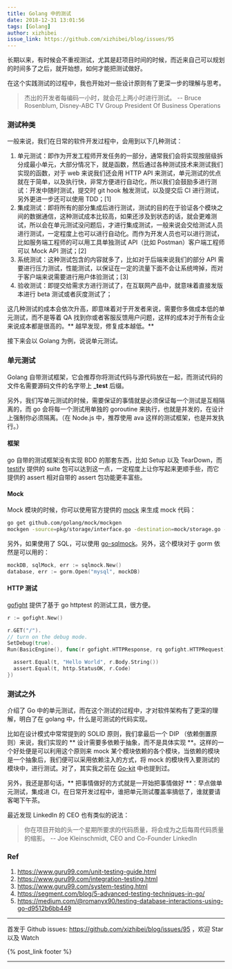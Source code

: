 ```yaml
---
title: Golang 中的测试
date: 2018-12-31 13:01:56
tags: [Golang]
author: xizhibei
issue_link: https://github.com/xizhibei/blog/issues/95
---
```

<!-- en_title: testing-in-golang -->

长期以来，有时候会不重视测试，尤其是赶项目时间的时候，而近来自己可以规划的时间多了之后，就开始想，如何才能把测试做好。

在这个实践测试的过程中，我也开始对一些设计原则有了更深一步的理解与思考。

> 杰出的开发者每编码一小时，就会花上两小时进行测试。 -- Bruce Rosenblum, Disney-ABC TV Group President Of Business Operations

<!-- more -->

### 测试种类
一般来说，我们在日常的软件开发过程中，会用到以下几种测试：

1. 单元测试：即作为开发工程师开发任务的一部分，通常我们会将实现按层级拆分成最小单元，大部分情况下，就是函数，然后通过各种测试技术来测试我们实现的函数，对于 web 来说我们还会用 HTTP API 来测试，单元测试的优点就在于简单，以及执行快，非常方便进行自动化，所以我们会鼓励多进行测试：开发中随时测试，提交时 git hook 触发测试，以及提交后 CI 进行测试，另外更进一步还可以使用 TDD；[1]
2. 集成测试：即将所有的部分集成后进行测试，测试的目的在于验证各个模块之间的数据通信，这种测试成本比较高，如果还涉及到状态的话，就会更难测试，所以会在单元测试没问题后，才进行集成测试，一般来说会交给测试人员进行测试，一定程度上也可以进行自动化。而作为开发人员也可以进行测试，比如服务端工程师的可以用工具单独测试 API（比如 Postman）客户端工程师可以 Mock API 测试；[2]
3. 系统测试：这种测试包含的内容就多了，比如对于后端来说我们的部分 API 需要进行压力测试，性能测试，以保证在一定的流量下面不会让系统垮掉，而对于客户端来说需要进行用户体验测试；[3]
4. 验收测试：即提交给需求方进行测试了，在互联网产品中，就意味着直接发版本进行 beta 测试或者灰度测试了；

这几种测试的成本会依次升高，即意味着对于开发者来说，需要你多做成本低的单元测试，而不是等着 QA 找到你或者客服反馈用户问题，这样的成本对于所有企业来说成本都是很高的。** 越早发现，修复成本越低。**

接下来会以 Golang 为例，说说单元测试。

### 单元测试
Golang 自带测试框架，它会推荐你将测试代码与源代码放在一起，而测试代码的文件名需要源码文件的名字带上 **_test** 后缀。

另外，我们写单元测试的时候，需要保证的事情就是必须保证每一个测试是互相隔离的，而 go 会将每一个测试用单独的 goroutine 来执行，也就是并发的，在设计上强制你必须隔离。（在 Node.js 中，推荐使用 ava 这样的测试框架，也是并发执行。）

#### 框架
go 自带的测试框架没有实现 BDD 的那套东西，比如 Setup 以及 TearDown，而 [testify](github.com/stretchr/testify) 提供的 suite 包可以达到这一点，一定程度上让你写起来更顺手些，而它提供的 assert 相对自带的 assert 包功能更丰富些。

#### Mock
Mock 模块的时候，你可以使用官方提供的 [mock](https://github.com/golang/mock) 来生成 mock 代码：

```bash
go get github.com/golang/mock/mockgen
mockgen -source=pkg/storage/interface.go -destination=mock/storage.go -package=mock
```

另外，如果使用了 SQL，可以使用 [go-sqlmock](https://github.com/DATA-DOG/go-sqlmock)。另外，这个模块对于 gorm 依然是可以用的：

```go
mockDB, sqlMock, err := sqlmock.New()
database, err := gorm.Open("mysql", mockDB)
```

#### HTTP 测试
[gofight](https://github.com/appleboy/gofight) 提供了基于 go httptest 的测试工具，很方便。

```go
r := gofight.New()

r.GET("/").
// turn on the debug mode.
SetDebug(true).
Run(BasicEngine(), func(r gofight.HTTPResponse, rq gofight.HTTPRequest) {

  assert.Equal(t, "Hello World", r.Body.String())
  assert.Equal(t, http.StatusOK, r.Code)
})
```

### 测试之外
介绍了 Go 中的单元测试，而在这个测试的过程中，才对软件架构有了更深的理解，明白了在 golang 中，什么是可测试的代码实现。

比如在设计模式中常常提到的 SOLID 原则，我们拿最后一个 DIP （依赖倒置原则）来说，我们实现的 ** 设计需要多依赖于抽象，而不是具体实现 **。这样的一个好处便是可以利用这个原则来 mock 某个模块依赖的各个模块，当依赖的模块是一个抽象后，我们便可以采用依赖注入的方式，将 mock 的模块传入要测试的模块中，进行测试。对了，其实我之前在 [Go-kit](https://github.com/xizhibei/blog/issues/78) 中也提到过。

另外，我还是那句话，** 把事情做好的方式就是一开始把事情做好 **：早点做单元测试，集成进 CI，在日常开发过程中，谁把单元测试覆盖率搞低了，谁就要请客喝下午茶。

最近发现 LinkedIn 的 CEO 也有类似的说法：

> 你在项目开始的头一个星期所要求的代码质量，将会成为之后每周代码质量的缩影。 -- Joe Kleinschmidt, CEO and Co-Founder LinkedIn

### Ref
1. https://www.guru99.com/unit-testing-guide.html
2. https://www.guru99.com/integration-testing.html
3. https://www.guru99.com/system-testing.html
4. https://segment.com/blog/5-advanced-testing-techniques-in-go/
5. https://medium.com/@romanyx90/testing-database-interactions-using-go-d9512b6bb449


***
首发于 Github issues: https://github.com/xizhibei/blog/issues/95 ，欢迎 Star 以及 Watch

{% post_link footer %}
***